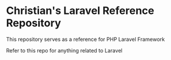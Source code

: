 <h1>Christian's Laravel Reference Repository</h1>
<p>This repository serves as a reference for PHP Laravel Framework</p>
<p>Refer to this repo for anything related to Laravel</p>